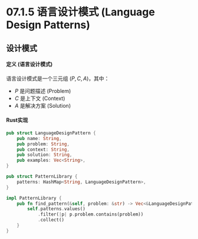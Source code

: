 # 07.1.5 语言设计模式 (Language Design Patterns)

## 设计模式

#### 定义 (语言设计模式)

语言设计模式是一个三元组 $(P, C, A)$，其中：

- $P$ 是问题描述 (Problem)
- $C$ 是上下文 (Context)
- $A$ 是解决方案 (Solution)

#### Rust实现

```rust
pub struct LanguageDesignPattern {
    pub name: String,
    pub problem: String,
    pub context: String,
    pub solution: String,
    pub examples: Vec<String>,
}

pub struct PatternLibrary {
    patterns: HashMap<String, LanguageDesignPattern>,
}

impl PatternLibrary {
    pub fn find_pattern(&self, problem: &str) -> Vec<&LanguageDesignPattern> {
        self.patterns.values()
            .filter(|p| p.problem.contains(problem))
            .collect()
    }
}
``` 